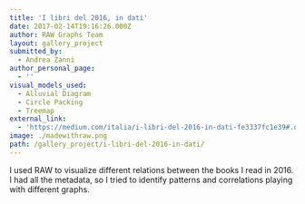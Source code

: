 ```yaml
---
title: 'I libri del 2016, in dati'
date: 2017-02-14T19:16:26.000Z
author: RAW Graphs Team
layout: gallery_project
submitted_by:
  - Andrea Zanni
author_personal_page:
  - ''
visual_models_used:
  - Alluvial Diagram
  - Circle Packing
  - Treemap
external_link:
  - 'https://medium.com/italia/i-libri-del-2016-in-dati-fe3337fc1e39#.owpc1ncgv'
image: ./madewithraw.png
path: /gallery_project/i-libri-del-2016-in-dati/
---
```


  I used RAW to visualize different relations between the books I read in 2016. I had all the metadata, so I tried to identify patterns and correlations playing with different graphs.
